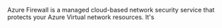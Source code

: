 Azure Firewall is a managed cloud-based network security service that protects your Azure Virtual network resources. It's 
